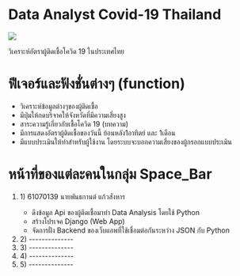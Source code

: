 # Data Analyst Covid-19 Thailand
<img src="https://www.isranews.org/images/2020/thaireform/2/COVID28026333.jpg">
<p>วิเคราะห์อัตราผู้ติดเชื้อโควิด 19 ในประเทศไทย</p>

# ฟีเจอร์และฟังชั่นต่างๆ (function)
<ul>
    <li>วิเคราะห์ข้อมูลต่างๆของผู้ติดเชื้อ</li>
    <li>มีปุ่มให้กดบริจาคให้จังหวัดที่มีความเสี่ยงสูง</li>
    <li>สาระความรู้เกี่ยวกับเชื้อโควิด 19 (บทความ)</li>
    <li>มีการแสดงอัตราผู้ติดเชื้อของวันนี้ ย้อนหลัง1อาทิตย์ และ 1เดือน</li>
    <li>มีแบบประเมินให้ทำสำหรับผู้ใช้งาน โดยระบบจะบอกความเสี่ยงของผู้กรอกแบบประเมิน</li>
</ul>

# หน้าที่ของแต่ละคนในกลุ่ม Space_Bar
<ol>
    <li>1) 61070139 นายพันธกานต์ แก้วสังหาร</li>
    <ul>
        <li>ดึงข้อมูล Api ของผู้ติดเชื้อมาทำ Data Analysis โดยใช้ Python</li>
        <li>สร้างโปรเจค Django (Web App)</li>
        <li>จัดการฝั่ง Backend ของเว็บแอพที่ใช้เชื่อมต่อกันระหว่าง JSON กับ Python</li>
    </ul>
    <li>2) --------------</li>
    <li>3) --------------</li>
    <li>4) --------------</li>
    <li>5) --------------</li>
</ol>